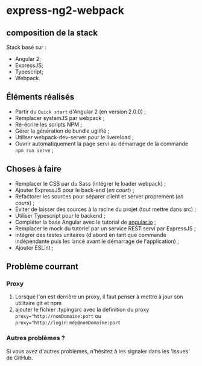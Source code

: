 # express-ng2-webpack #

## composition de la stack ##

Stack basé sur : 

- Angular 2;
- ExpressJS;
- Typescript; 
- Webpack.

## Éléments réalisés ##

- Partir du `Quick start` d'Angular 2 (en version 2.0.0) ;
- Remplacer systemJS par webpack ;
- Ré-écrire les scripts NPM ;
- Gérer la génération de bundle uglifié ;
- Utiliser webpack-dev-server pour le livereload ; 
- Ouvrir automatiquement la page servi au démarrage de la commande `npm run serve` ;

## Choses à faire ##

- Remplacer le CSS par du Sass (intégrer le loader webpack) ;
- Ajouter ExpressJS pour le back-end (*en court*) ;
- Refactorer les sources pour séparer client et server proprement (*en cours*) ;
- Éviter de laisser des sources à la racine du projet (tout mettre dans src) ;
- Utiliser Typescript pour le backend ;
- Compléter la base Angular avec le tutorial de [angular.io](angular.io) ;
- Remplacer le mock du tutoriel par un service REST servi par ExpressJS ;
- Intégrer des testes unitaires (d'abord en tant que commande indépendante puis les lancé avant le démarrage de l'application) ;
- Ajouter ESLint ;

## Problème courrant

### Proxy

1. Lorsque l'on est derrière un proxy, il faut penser à mettre à jour son utilitaire git et npm
2. ajouter le fichier .typingsrc avec la definition du proxy `proxy="http://nomDomaine:port` ou `proxy="http://login:mdp@nomDomaine:port`

### Autres problèmes ?

Si vous avez d'autres problèmes, n'hésitez à les signaler dans les 'Issues' de GitHub.